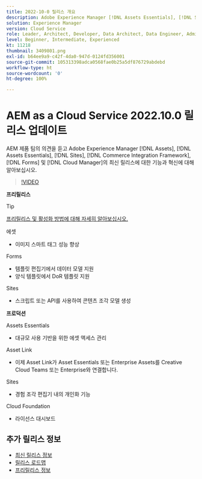 ```yaml
---
title: 2022-10-0 릴리스 개요
description: Adobe Experience Manager [!DNL Assets Essentials], [!DNL Sites], [!DNL Screens], [!DNL Forms] 및 [!DNL Cloud Foundation]에 대한 2022-10-0 릴리스의 최신 기능과 혁신에 대해 알아보십시오.
solution: Experience Manager
version: Cloud Service
role: Leader, Architect, Developer, Data Architect, Data Engineer, Admin, User
level: Beginner, Intermediate, Experienced
kt: 11218
thumbnail: 3409801.png
exl-id: b64ee9a9-c42f-4da0-947d-0124fd356001
source-git-commit: 105313398adca0568fae0b25a5df876729abdebd
workflow-type: ht
source-wordcount: '0'
ht-degree: 100%

---
```


# AEM as a Cloud Service 2022.10.0 릴리스 업데이트

AEM 제품 팀의 의견을 듣고 Adobe Experience Manager [!DNL Assets], [!DNL Assets Essentials], [!DNL Sites], [!DNL Commerce Integration Framework], [!DNL Forms] 및 [!DNL Cloud Manager]의 최신 릴리스에 대한 기능과 혁신에 대해 알아보십시오.

>[!VIDEO](https://video.tv.adobe.com/v/3409801/?quality=12&learn=on)

**프리릴리스**

>[!TIP]
>
>[프리릴리스 및 활성화 방법에 대해 자세히 알아보십시오.](https://experienceleague.adobe.com/docs/experience-manager-cloud-service/content/release-notes/prerelease.html)

에셋

* 이미지 스마트 태그 성능 향상

Forms

* 템플릿 편집기에서 데이터 모델 지원
* 양식 템플릿에서 DoR 템플릿 지원

Sites

* 스크립트 또는 API를 사용하여 콘텐츠 조각 모델 생성

**프로덕션**

Assets Essentials

* 대규모 사용 기반을 위한 에셋 액세스 관리

Asset Link

* 이제 Asset Link가 Asset Essentials 또는 Enterprise Assets를 Creative Cloud Teams 또는 Enterprise와 연결합니다.

Sites

* 경험 조각 편집기 내의 개인화 기능

Cloud Foundation

* 라이선스 대시보드

<!--- Have questions about the release?  Discuss the release in [Experience League Communities](https://adobe.ly/3paYDAo) --->

## 추가 릴리스 정보

* [최신 릴리스 정보](https://experienceleague.adobe.com/docs/experience-manager-cloud-service/content/release-notes/home.html)
* [릴리스 로드맵](https://experienceleague.adobe.com/docs/experience-manager-release-information/aem-release-updates/update-releases-roadmap.html)
* [프리릴리스 정보](https://experienceleague.adobe.com/docs/experience-manager-cloud-service/content/release-notes/prerelease.html)
